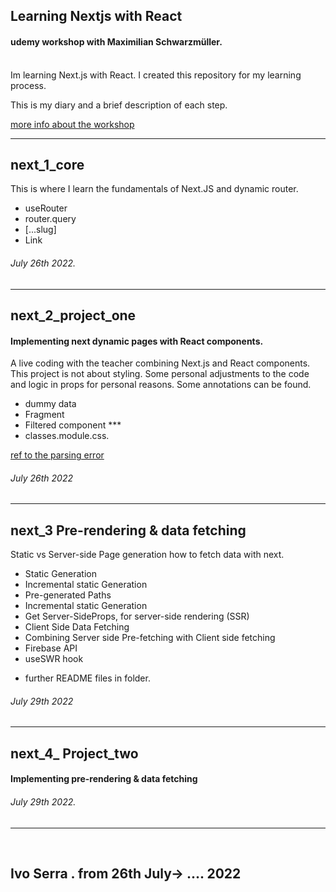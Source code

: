 ## Learning Nextjs with React
#### udemy workshop  with Maximilian Schwarzmüller.

<br>
Im learning Next.js with React. I created this repository for my learning process.

This is my diary and a brief description of each step. 


[more info about the workshop](https://www.udemy.com/course/nextjs-react-the-complete-guide/)

------ 

## next_1_core
This is where I learn the fundamentals of Next.JS and dynamic router.

+ useRouter
+ router.query
+ [...slug]
+ Link

###### July 26th 2022.

------

## next_2_project_one

#### Implementing  next dynamic pages with React components.
A live coding with the teacher combining Next.js and React components.
This project is not about styling. Some personal adjustments to the code and logic in props for personal reasons. 
Some annotations can be found.

+ dummy data
+ Fragment
+ Filtered component ***
+ classes.module.css.

[ ref to the parsing error](https://namespaceit.com/blog/parsing-error-cannot-find-module-next-babel)

###### July 26th 2022

-------

## next_3 Pre-rendering & data fetching

Static vs Server-side Page generation
how to fetch data with next.

+ Static Generation
+ Incremental static Generation
+ Pre-generated Paths
+ Incremental static Generation
+ Get Server-SideProps, for server-side rendering (SSR)
+ Client Side Data Fetching
+ Combining Server side Pre-fetching with Client side fetching
+ Firebase API
+ useSWR hook

* further README files in folder. 

###### July 29th 2022

-------
## next_4_ Project_two

#### Implementing pre-rendering & data fetching

###### July 29th 2022.


-------


<br>

## Ivo Serra . from 26th July-> .... 2022


<br>
